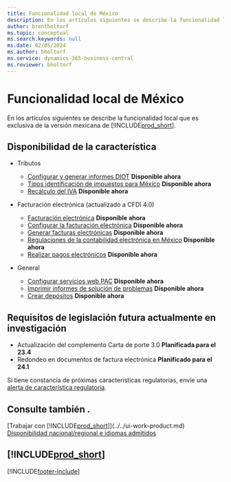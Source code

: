 ```yaml
---
title: Funcionalidad local de México
description: En los artículos siguientes se describe la funcionalidad local de la versión de Business Central para México.
author: brentholtorf
ms.topic: conceptual
ms.search.keywords: null
ms.date: 02/05/2024
ms.author: bholtorf
ms.service: dynamics-365-business-central
ms.reviewer: bholtorf
---
```

# Funcionalidad local de México

En los artículos siguientes se describe la funcionalidad local que es exclusiva de la versión mexicana de [!INCLUDE[prod_short](../../includes/prod_short.md)].  

## Disponibilidad de la característica  

* Tributos
    * [Configurar y generar informes DIOT](ui-extensions-setup-and-generate-diot-report-mx.md) **Disponible ahora**
    * [Tipos identificación de impuestos para México](tax-identification-types-for-mexico.md) **Disponible ahora**
    * [Recálculo del IVA](vat-recalculation.md) **Disponible ahora**

* Facturación electrónica (actualizado a CFDI 4.0)
    * [Facturación electrónica](electronic-invoicing.md) **Disponible ahora**
    * [Configurar la facturación electrónica](how-to-set-up-electronic-invoicing.md) **Disponible ahora**
    * [Generar facturas electrónicas](how-to-generate-electronic-invoices.md) **Disponible ahora**
    * [Regulaciones de la contabilidad electrónica en México](electronic-accounting-regulations.md) **Disponible ahora**
    * [Realizar pagos electrónicos](../../finance-make-payments-with-bank-data-conversion-service-or-sepa-credit-transfer.md#exporting-payments-to-a-bank-file) **Disponible ahora**

* General
    * [Configurar servicios web PAC](how-to-set-up-pac-web-services.md) **Disponible ahora**
    * [Imprimir informes de solución de problemas](how-to-print-troubleshooting-reports.md) **Disponible ahora**
    * [Crear depósitos](how-to-create-deposits.md) **Disponible ahora**

## Requisitos de legislación futura actualmente en investigación

* Actualización del complemento Carta de porte 3.0 **Planificada para el 23.4**
* Redondeo en documentos de factura electrónica **Planificado para el 24.1**  

Si tiene constancia de próximas características regulatorias, envíe una [alerta de característica regulatoria](https://forms.office.com/pages/responsepage.aspx?id=v4j5cvGGr0GRqy180BHbRwkeauYiJKZOpJ0CtKuVmJlURURaMlQ4Rk05UFY4NkVEOTA0MUU5WThXSC4u).

## Consulte también .

[Trabajar con [!INCLUDE[prod_short](../../includes/prod_short.md)]](../../ui-work-product.md)  
[Disponibilidad nacional/regional e idiomas admitidos](/dynamics365/business-central/dev-itpro/compliance/apptest-countries-and-translations)  


## [!INCLUDE[prod_short](../../includes/free_trial_md.md)]


[!INCLUDE[footer-include](../../includes/footer-banner.md)]
